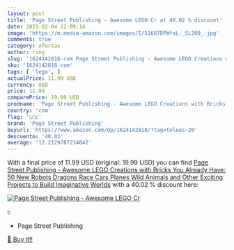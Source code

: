 ```yaml
---
layout: post
title: 'Page Street Publishing - Awesome LEGO Cr at 40.02 % discount'
date: 2021-02-04 22:09:14
image: 'https://m.media-amazon.com/images/I/51687DPWfxL._SL200_.jpg'
comments: true
category: ofertas
author: ring
slug: '1624142818-com Page Street Publishing - Awesome LEGO Creations with...'
sku: '1624142818-com'
tags: [ 'lego', ]
actualPrice: 11.99 USD
currency: USD
price: 11.99
comparePrice: 19.99 USD
prodname: 'Page Street Publishing - Awesome LEGO Creations with Bricks You Already Have: 50 New Robots  Dragons  Race Cars  Planes  Wild Animals and Other Exciting Projects to Build Imaginative Worlds'
country: 'com'
flag: '🇺🇸'
brand: 'Page Street Publishing'
buyurl: 'https://www.amazon.com/dp/1624142818/?tag=tolees-20'
descuento: '40.02'
average: '12.2129787234042'
---
```


With a final price of 11.99 USD (original: 19.99 USD) you can find [Page Street Publishing - Awesome LEGO Creations with Bricks You Already Have: 50 New Robots  Dragons  Race Cars  Planes  Wild Animals and Other Exciting Projects to Build Imaginative Worlds](https://www.amazon.com/dp/1624142818/?tag=tolees-20) with a  40.02 % discount here:

[![Page Street Publishing - Awesome LEGO Cr](https://m.media-amazon.com/images/I/51687DPWfxL._SL200_.jpg)](https://www.amazon.com/dp/1624142818/?tag=tolees-20)

ℹ️:

- Page Street Publishing

[🛒 Buy it!!](https://www.amazon.com/dp/1624142818/?tag=tolees-20)
